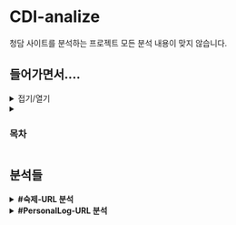 # CDI-analize
청담 사이트를 분석하는 프로젝트
모든 분석 내용이 맞지 않습니다.

## 들어가면서....
<details>
  <summary>접기/열기</summary>
  청담 관계자분들 지금 만해도 찾은 보안 취약점이 여러개입니다.
  제발 해결해주세요..
</details>

<details>
  <summary><h3>목차</h3></summary>
  
  <b>[숙제-URL 분석](#숙제-URL)</b><br>
  [PersonalLog-URL 분석](#PersonalLog-URL)
  <b></b>
  
</details>

## 분석들
 
<details>
  <summary><b>#숙제-URL 분석</b></summary>

  <https://learning.chungdahm.com/cdi/iLearning> 에 접속 후 로그인
  ![learning chungdahm com_cdi_iLearning](https://user-images.githubusercontent.com/73765768/188362396-8659bf9b-4208-4dbd-928f-090246ac5ce9.png)
  1. 여기에서 현재 숙제 버튼 클릭
  2. 창 열린걸 확인후 창 닫기
  3. 방문기록 들어가기 (윈도우OS: Ctrl + h, 맥OS: Cmd + y)
  <img width="957" alt="스크린샷 2022-09-05 13 49 17" src="https://user-images.githubusercontent.com/73765768/188362638-a92c2cc1-4aeb-4c81-adae-ae3c3e9076a2.png"><br>
  4. 위 그림에서 3번째 페이지 우클릭후 링크 복사
  5. https://il.chungdahm.com/?std_id=1234567&sem_id=123&top_cors_id=1234&cid=1234&g_seq=123456과 같은 형식으로 복사가 될 것이다.

  #### 위 링크의 분석내용
  <b>
  위 링크에서 [std_id=뒤의 부분은 학생(자신)의 id], [sem_id=뒤의 부분은 현재 학기의 id], [top_cors_id=뒤의 부분은 현재 확인 불가], [cid=뒤의 부분은 chapter id 즉 현재 챕터의 고유 id], [g_seq=뒤의 부분은 현재 숙제의 고유 id]</b>
</details>

<details>
  <summary><b>#PersonalLog-URL 분석</b></summary>
  
  예로는 <https://learning.chungdahm.com/cdi/personalLog/1635080> 에서 personalLog 뒤의 숫자는 학생의 id이다.

</details>
